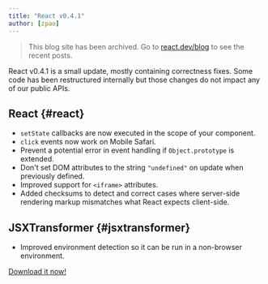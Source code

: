 ```yaml
---
title: "React v0.4.1"
author: [zpao]
---
```


<div class="scary">

> This blog site has been archived. Go to [react.dev/blog](https://pt-br.react.dev/blog) to see the recent posts.

</div>

React v0.4.1 is a small update, mostly containing correctness fixes. Some code has been restructured internally but those changes do not impact any of our public APIs.


## React {#react}

* `setState` callbacks are now executed in the scope of your component.
* `click` events now work on Mobile Safari.
* Prevent a potential error in event handling if `Object.prototype` is extended.
* Don't set DOM attributes to the string `"undefined"` on update when previously defined.
* Improved support for `<iframe>` attributes.
* Added checksums to detect and correct cases where server-side rendering markup mismatches what React expects client-side.


## JSXTransformer {#jsxtransformer}

* Improved environment detection so it can be run in a non-browser environment.


[Download it now!](/downloads.html)
